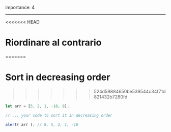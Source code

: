 importance: 4

---

<<<<<<< HEAD
# Riordinare al contrario 
=======
# Sort in decreasing order
>>>>>>> 524d59884650be539544c34f71d821432b7280fd

```js
let arr = [5, 2, 1, -10, 8];

// ... your code to sort it in decreasing order

alert( arr ); // 8, 5, 2, 1, -10
```

